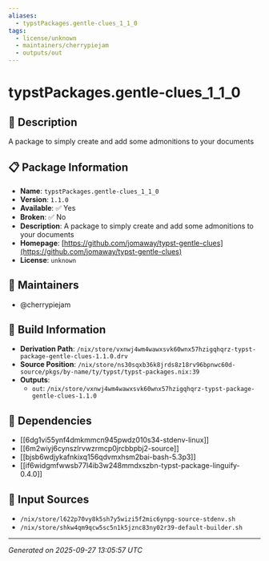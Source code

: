 ```yaml
---
aliases:
  - typstPackages.gentle-clues_1_1_0
tags:
  - license/unknown
  - maintainers/cherrypiejam
  - outputs/out
---
```


# typstPackages.gentle-clues_1_1_0

## 📝 Description

A package to simply create and add some admonitions to your documents

## 📋 Package Information

- **Name**: `typstPackages.gentle-clues_1_1_0`
- **Version**: `1.1.0`
- **Available**: ✅ Yes
- **Broken**: ✅ No
- **Description**: A package to simply create and add some admonitions to your documents
- **Homepage**: [https://github.com/jomaway/typst-gentle-clues](https://github.com/jomaway/typst-gentle-clues)
- **License**: `unknown`
## 👥 Maintainers

- @cherrypiejam


## 🔧 Build Information

- **Derivation Path**: `/nix/store/vxnwj4wm4wawxsvk60wnx57hzigqhqrz-typst-package-gentle-clues-1.1.0.drv`
- **Source Position**: `/nix/store/ns30sqxb36k8jrds8z18rv96bpnwc60d-source/pkgs/by-name/ty/typst/typst-packages.nix:39`
- **Outputs**:
  - `out`:  `/nix/store/vxnwj4wm4wawxsvk60wnx57hzigqhqrz-typst-package-gentle-clues-1.1.0`

## 🔗 Dependencies

- [[6dg1vi55ynf4dmkmmcn945pwdz010s34-stdenv-linux]]
- [[6m2wiyj6cynszlrvwzrmcp0jrcbbpbj2-source]]
- [[bjsb6wdjykafnkixq156qdvmxhsm2bai-bash-5.3p3]]
- [[if6widgmfwwsb77l4ib3w248mmdxszbn-typst-package-linguify-0.4.0]]

## 📁 Input Sources

- `/nix/store/l622p70vy8k5sh7y5wizi5f2mic6ynpg-source-stdenv.sh`
- `/nix/store/shkw4qm9qcw5sc5n1k5jznc83ny02r39-default-builder.sh`

---
*Generated on 2025-09-27 13:05:57 UTC*
